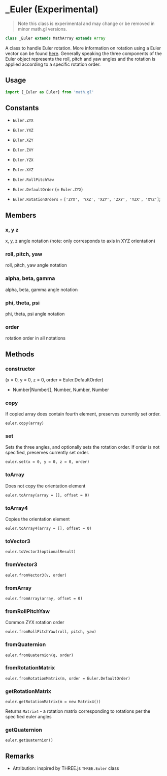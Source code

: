 # \_Euler (Experimental)

> Note this class is experimental and may change or be removed in minor math.gl versions.

```js
class _Euler extends MathArray extends Array
```

A class to handle Euler rotation. More information on rotation using a Euler vector can be found [here](https://en.wikipedia.org/wiki/Euler%27s_rotation_theorem). Generally speaking the three components of the Euler object represents the roll, pitch and yaw angles and the rotation is applied according to a specific rotation order.


## Usage

```js
import {_Euler as Euler} from 'math.gl'
```

## Constants

* `Euler.ZYX`
* `Euler.YXZ`
* `Euler.XZY`
* `Euler.ZXY`
* `Euler.YZX`
* `Euler.XYZ`
* `Euler.RollPitchYaw`

* `Euler.DefaultOrder` (= `Euler.ZYX`)
* `Euler.RotationOrders` =  `['ZYX', 'YXZ', 'XZY', 'ZXY', 'YZX', 'XYZ']`;

## Members

### x, y z

x, y, z angle notation (note: only corresponds to axis in XYZ orientation)

### roll, pitch, yaw

roll, pitch, yaw angle notation

### alpha, beta, gamma

alpha, beta, gamma angle notation

### phi, theta, psi

phi, theta, psi angle notation

### order

rotation order in all notations


## Methods

### constructor

(x = 0, y = 0, z = 0, order = Euler.DefaultOrder)
 * Number|Number[], Number, Number, Number


### copy

If copied array does contain fourth element, preserves currently set order.

`euler.copy(array)`


### set

Sets the three angles, and optionally sets the rotation order. If order is not specified, preserves currently set order.

`euler.set(x = 0, y = 0, z = 0, order)`


### toArray

Does not copy the orientation element

`euler.toArray(array = [], offset = 0)`


### toArray4

Copies the orientation element

`euler.toArray4(array = [], offset = 0)`


### toVector3

`euler.toVector3(optionalResult)`


### fromVector3

`euler.fromVector3(v, order)`


### fromArray

`euler.fromArray(array, offset = 0)`


### fromRollPitchYaw

Common ZYX rotation order

`euler.fromRollPitchYaw(roll, pitch, yaw)`


### fromQuaternion

`euler.fromQuaternion(q, order)`


### fromRotationMatrix

`euler.fromRotationMatrix(m, order = Euler.DefaultOrder)`


### getRotationMatrix

`euler.getRotationMatrix(m = new Matrix4())`

Returns `Matrix4` - a rotation matrix corresponding to rotations per the specified euler angles


### getQuaternion

`euler.getQuaternion()`


## Remarks

* Attribution: inspired by THREE.js `THREE.Euler` class
